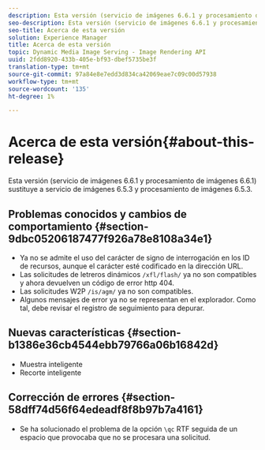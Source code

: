 ```yaml
---
description: Esta versión (servicio de imágenes 6.6.1 y procesamiento de imágenes 6.6.1) sustituye a servicio de imágenes 6.5.3 y procesamiento de imágenes 6.5.3.
seo-description: Esta versión (servicio de imágenes 6.6.1 y procesamiento de imágenes 6.6.1) sustituye a servicio de imágenes 6.5.3 y procesamiento de imágenes 6.5.3.
seo-title: Acerca de esta versión
solution: Experience Manager
title: Acerca de esta versión
topic: Dynamic Media Image Serving - Image Rendering API
uuid: 2fdd8920-433b-405e-bf93-dbef5735be3f
translation-type: tm+mt
source-git-commit: 97a84e8e7edd3d834ca42069eae7c09c00d57938
workflow-type: tm+mt
source-wordcount: '135'
ht-degree: 1%

---
```



# Acerca de esta versión{#about-this-release}

Esta versión (servicio de imágenes 6.6.1 y procesamiento de imágenes 6.6.1) sustituye a servicio de imágenes 6.5.3 y procesamiento de imágenes 6.5.3.

## Problemas conocidos y cambios de comportamiento {#section-9dbc05206187477f926a78e8108a34e1}

* Ya no se admite el uso del carácter de signo de interrogación en los ID de recursos, aunque el carácter esté codificado en la dirección URL.
* Las solicitudes de letreros dinámicos `/xfl/flash/` ya no son compatibles y ahora devuelven un código de error http 404.
* Las solicitudes W2P `/is/agm/` ya no son compatibles.
* Algunos mensajes de error ya no se representan en el explorador. Como tal, debe revisar el registro de seguimiento para depurar.

## Nuevas características {#section-b1386e36cb4544ebb79766a06b16842d}

* Muestra inteligente
* Recorte inteligente

## Corrección de errores {#section-58dff74d56f64edeadf8f8b97b7a4161}

* Se ha solucionado el problema de la opción `\qc` RTF seguida de un espacio que provocaba que no se procesara una solicitud.

